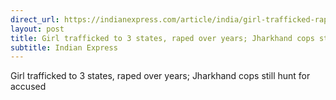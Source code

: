 ```yaml
---
direct_url: https://indianexpress.com/article/india/girl-trafficked-raped-years-jharkhand-cops-accused-hunt-8296861/
layout: post
title: Girl trafficked to 3 states, raped over years; Jharkhand cops still hunt for accused
subtitle: Indian Express
---
```


Girl trafficked to 3 states, raped over years; Jharkhand cops still hunt for accused
